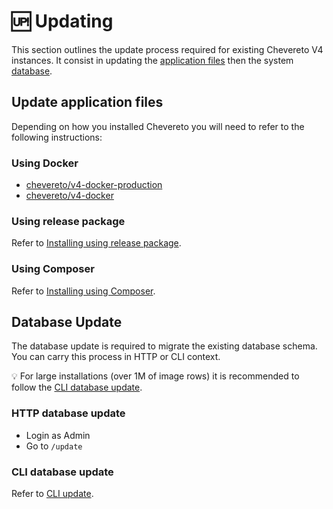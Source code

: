 # 🆙 Updating

This section outlines the update process required for existing Chevereto V4 instances. It consist in updating the [application files](#update-application-files) then the system [database](#database-update).

## Update application files

Depending on how you installed Chevereto you will need to refer to the following instructions:

### Using Docker

* [chevereto/v4-docker-production](https://github.com/chevereto/v4-docker-production)
* [chevereto/v4-docker](https://github.com/chevereto/v4-docker)

### Using release package

Refer to [Installing using release package](installation.md#using-release-package).

### Using Composer

Refer to [Installing using Composer](installation.md#using-composer).

## Database Update

The database update is required to migrate the existing database schema. You can carry this process in HTTP or CLI context.

💡 For large installations (over 1M of image rows) it is recommended to follow the [CLI database update](#cli-database-update).

### HTTP database update

* Login as Admin
* Go to `/update`

### CLI database update

Refer to [CLI update](../reference/cli.md#update).
